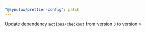 ```yaml
---
"@synulux/prettier-config": patch
---
```


Update dependency `actions/checkout` from version `3` to version `4`
